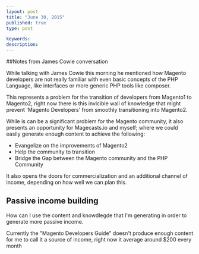 ```yaml
---
layout: post
title: "June 30, 2015"
published: true
type: post

keywords:
description:
---
```


##Notes from James Cowie conversation

While talking with James Cowie this morning he mentioned how Magento developers are not really familiar with even basic concepts of the PHP Language, like interfaces or more generic PHP tools like composer. 

This represents a problem for the transition of developers from Magento1 to Magento2, right now there is this invicible wall of knowledge that might prevent 'Magento Developers' from smoothly transitioning into Magento2.

While is can be a significant problem for the Magento community, it also presents an opportunity for Magecasts.io and myself; where we could easily generate enough content to achieve the following:

- Evangelize on the improvements of Magento2
- Help the community to transition
- Bridge the Gap between the Magento community and the PHP Community

It also opens the doors for commercialization and an additional channel of income, depending on how well we can plan this.

## Passive income building

How can I use the content and knowdlegde that I'm generating in order to generate more passive income.

Currently the "Magento Developers Guide" doesn't produce enough content for me to call it a source of income, right now it average around $200 every month
